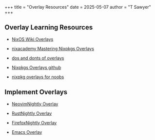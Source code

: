 +++
title = "Overlay Resources"
date = 2025-05-07
author = "T Sawyer"
+++

## Overlay Learning Resources

- [NixOS Wiki Overlays](https://nixos.wiki/wiki/Overlays)

- [nixacademy Mastering Nixpkgs Overlays](https://nixcademy.com/posts/mastering-nixpkgs-overlays-techniques-and-best-practice/)
- [dos and donts of overlays](https://flyingcircus.io/news/detailsansicht/nixos-the-dos-and-donts-of-nixpkgs-overlays)
- [Nixpkgs Overlays github](https://nbp.github.io/slides/NixCon/2017.NixpkgsOverlays/)

- [nixpkg overlays for noobs](https://bobvanderlinden.me/customizing-packages-in-nix/#using-modified-packages)

## Implement Overlays

- [NeovimNightly Overlay](https://github.com/nix-community/neovim-nightly-overlay/tree/master)

- [RustNightly Overlay](https://github.com/oxalica/rust-overlay)

- [FirefoxNightly Overlay](https://github.com/mozilla/nixpkgs-mozilla)

- [Emacs Overlay](https://github.com/nix-community/emacs-overlay)

